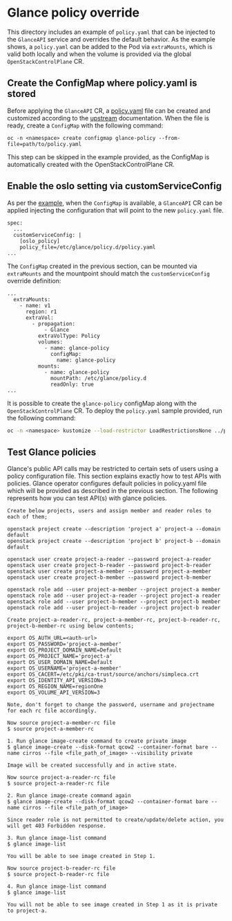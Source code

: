 # Glance policy override

This directory includes an example of `policy.yaml` that can be injected to the
`GlanceAPI` service and overrides the default behavior. As the example shows,
a `policy.yaml` can be added to the Pod via `extraMounts`, which is valid
both locally and when the volume is provided via the global `OpenStackControlPlane`
CR.

## Create the ConfigMap where policy.yaml is stored

Before applying the `GlanceAPI` CR, a [policy.yaml](https://github.com/openstack-k8s-operators/glance-operator/tree/main/config/samples/policy/policy.yaml) file can be created and
customized according to the [upstream](https://docs.openstack.org/glance/latest/configuration/glance_policy.html)
documentation.
When the file is ready, create a `ConfigMap` with the following command:

```
oc -n <namespace> create configmap glance-policy --from-file=path/to/policy.yaml
```

This step can be skipped in the example provided, as the ConfigMap is automatically
created with the OpenStackControlPlane CR.

## Enable the oslo setting via customServiceConfig

As per the
[example](https://github.com/openstack-k8s-operators/glance-operator/tree/main/config/samples/glance_v1beta_glance_apply_policy.yaml),
when the `ConfigMap` is available, a `GlanceAPI` CR can be applied injecting
the configuration that will point to the new `policy.yaml` file.

```
spec:
  ...
  customServiceConfig: |
    [oslo_policy]
    policy_file=/etc/glance/policy.d/policy.yaml
...
```

The `ConfigMap` created in the previous section, can be mounted via `extraMounts`
and the mountpoint should match the `customServiceConfig` override definition:

```
...
  extraMounts:
    - name: v1
      region: r1
      extraVol:
        - propagation:
            - Glance
          extraVolType: Policy
          volumes:
            - name: glance-policy
              configMap:
                name: glance-policy
          mounts:
            - name: glance-policy
              mountPath: /etc/glance/policy.d
              readOnly: true
...
```

It is possible to create the `glance-policy` configMap along with the `OpenStackControlPlane` CR.
To deploy the `policy.yaml` sample provided, run the following command:

```bash
oc -n <namespace> kustomize --load-restrictor LoadRestrictionsNone ../policy | oc apply -f -
```

## Test Glance policies

Glance's public API calls may be restricted to certain sets of users using a
policy configuration file. This section explains exactly how to test APIs with
policies. Glance operator configures default policies in policy.yaml file which
will be provided as described in the previous section. The following represents
how you can test API(s) with glance policies.

```
Create below projects, users and assign member and reader roles to each of them;

openstack project create --description 'project a' project-a --domain default
openstack project create --description 'project b' project-b --domain default

openstack user create project-a-reader --password project-a-reader
openstack user create project-b-reader --password project-b-reader
openstack user create project-a-member --password project-a-member
openstack user create project-b-member --password project-b-member

openstack role add --user project-a-member --project project-a member
openstack role add --user project-a-reader --project project-a reader
openstack role add --user project-b-member --project project-b member
openstack role add --user project-b-reader --project project-b reader

Create project-a-reader-rc, project-a-member-rc, project-b-reader-rc, project-b-member-rc using below contents;

export OS_AUTH_URL=<auth-url>
export OS_PASSWORD='project-a-member'
export OS_PROJECT_DOMAIN_NAME=Default
export OS_PROJECT_NAME='project-a'
export OS_USER_DOMAIN_NAME=Default
export OS_USERNAME='project-a-member'
export OS_CACERT=/etc/pki/ca-trust/source/anchors/simpleca.crt
export OS_IDENTITY_API_VERSION=3
export OS_REGION_NAME=regionOne
export OS_VOLUME_API_VERSION=3

Note, don't forget to change the password, username and projectname for each rc file accordingly.

Now source project-a-member-rc file
$ source project-a-member-rc

1. Run glance image-create command to create private image
$ glance image-create --disk-format qcow2 --container-format bare --name cirros --file <file_path_of_image> --visibility private

Image will be created successfully and in active state.

Now source project-a-reader-rc file
$ source project-a-reader-rc file

2. Run glance image-create command again
$ glance image-create --disk-format qcow2 --container-format bare --name cirros --file <file_path_of_image>

Since reader role is not permitted to create/update/delete action, you will get 403 Forbidden response.

3. Run glance image-list command
$ glance image-list

You will be able to see image created in Step 1.

Now source project-b-reader-rc file
$ source project-b-reader-rc file

4. Run glance image-list command
$ glance image-list

You will not be able to see image created in Step 1 as it is private to project-a.
```
